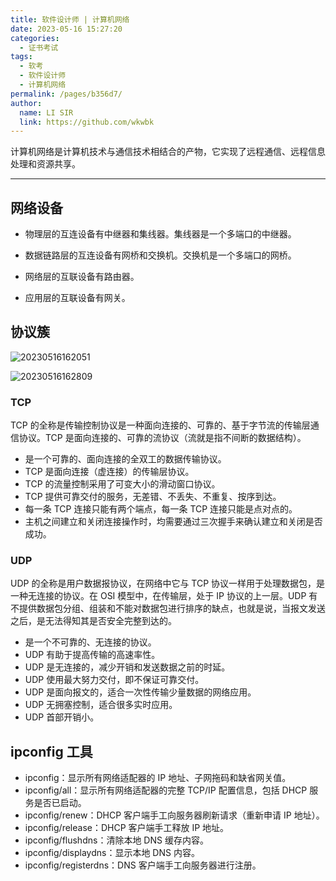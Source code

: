 ```yaml
---
title: 软件设计师 | 计算机网络
date: 2023-05-16 15:27:20
categories: 
  - 证书考试
tags: 
  - 软考
  - 软件设计师
  - 计算机网络
permalink: /pages/b356d7/
author: 
  name: LI SIR
  link: https://github.com/wkwbk
---
```

计算机网络是计算机技术与通信技术相结合的产物，它实现了远程通信、远程信息处理和资源共享。

<!-- more -->

---

## 网络设备

- 物理层的互连设备有中继器和集线器。集线器是一个多端口的中继器。

- 数据链路层的互连设备有网桥和交换机。交换机是一个多端口的网桥。

- 网络层的互联设备有路由器。

- 应用层的互联设备有网关。

## 协议簇

![20230516162051](https://img.lisir.me/image/posts/6f70781c/20230516162051.png)

![20230516162809](https://img.lisir.me/image/posts/6f70781c/20230516162809.png)

### TCP

TCP 的全称是传输控制协议是一种面向连接的、可靠的、基于字节流的传输层通信协议。TCP 是面向连接的、可靠的流协议（流就是指不间断的数据结构）。

- 是一个可靠的、面向连接的全双工的数据传输协议。
- TCP 是面向连接（虚连接）的传输层协议。
- TCP 的流量控制采用了可变大小的滑动窗口协议。
- TCP 提供可靠交付的服务，无差错、不丢失、不重复、按序到达。
- 每一条 TCP 连接只能有两个端点，每一条 TCP 连接只能是点对点的。
- 主机之间建立和关闭连接操作时，均需要通过三次握手来确认建立和关闭是否成功。

### UDP

UDP 的全称是用户数据报协议，在网络中它与 TCP 协议一样用于处理数据包，是一种无连接的协议。在 OSI 模型中，在传输层，处于 IP 协议的上一层。UDP 有不提供数据包分组、组装和不能对数据包进行排序的缺点，也就是说，当报文发送之后，是无法得知其是否安全完整到达的。

- 是一个不可靠的、无连接的协议。
- UDP 有助于提高传输的高速率性。
- UDP 是无连接的，减少开销和发送数据之前的时延。
- UDP 使用最大努力交付，即不保证可靠交付。
- UDP 是面向报文的，适合一次性传输少量数据的网络应用。
- UDP 无拥塞控制，适合很多实时应用。
- UDP 首部开销小。

## ipconfig 工具

- ipconfig：显示所有网络适配器的 IP 地址、子网拖码和缺省网关值。
- ipconfig/all：显示所有网络适配器的完整 TCP/IP 配置信息，包括 DHCP 服务是否已启动。
- ipconfig/renew：DHCP 客户端手工向服务器刷新请求（重新申请 IP 地址）。
- ipconfig/release：DHCP 客户端手工释放 IP 地址。
- ipconfig/flushdns：清除本地 DNS 缓存内容。
- ipconfig/displaydns：显示本地 DNS 内容。
- ipconfig/registerdns：DNS 客户端手工向服务器进行注册。
